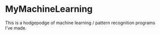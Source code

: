 MyMachineLearning
=================

This is a hodgepodge of machine learning / pattern recognition programs I've made.
